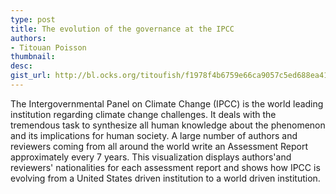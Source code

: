 ```yaml
---
type: post
title: The evolution of the governance at the IPCC
authors:
- Titouan Poisson
thumbnail:
desc:
gist_url: http://bl.ocks.org/titoufish/f1978f4b6759e66ca9057c5ed688ea41
---
```


The Intergovernmental Panel on Climate Change (IPCC) is the world leading institution regarding climate change challenges. It deals with the tremendous task to synthesize all human knowledge about the phenomenon and its implications for human society. A large number of authors and reviewers coming from all around the world write an Assessment Report approximately every 7 years. This visualization displays authors'and reviewers' nationalities for each assessment report and shows how IPCC is evolving from a United States driven institution to a world driven institution.
